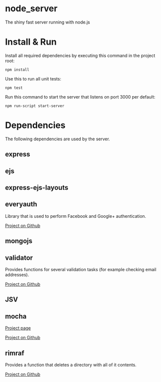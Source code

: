 node_server
===========

The shiny fast server running with node.js


# Install & Run #

Install all required dependencies by executing this command in the 
project root:

    npm install
    
Use this to run all unit tests:

    npm test
    
Run this command to start the server that listens on port 3000 per default:

    npm run-script start-server

# Dependencies #

The following dependencies are used by the server.

## express ##

## ejs ##

## express-ejs-layouts ##

## everyauth ##

Library that is used to perform Facebook and Google+ authentication.

[Project on Github](https://github.com/bnoguchi/everyauth)

## mongojs ##

## validator ##

Provides functions for several validation tasks (for example checking email addresses).

[Project on Github](https://github.com/chriso/node-validator)

## JSV ##

## mocha ##

[Project page](http://visionmedia.github.com/mocha/)

[Project on Github](https://github.com/visionmedia/mocha)

## rimraf ##

Provides a function that deletes a directory with all of it contents.

[Project on Github](https://github.com/isaacs/rimraf)